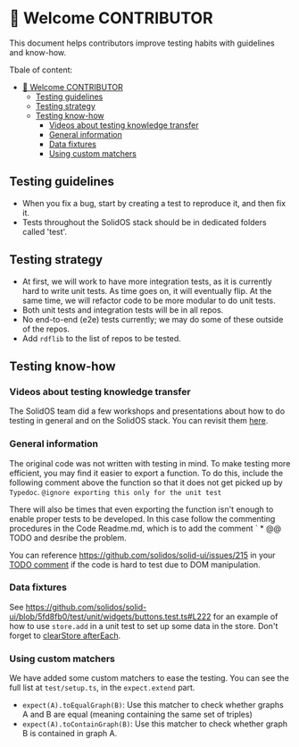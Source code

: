# 🤗 Welcome CONTRIBUTOR

This document helps contributors improve testing habits with guidelines and know-how.

Tbale of content:

- [🤗 Welcome CONTRIBUTOR](#-welcome-contributor)
  - [Testing guidelines](#testing-guidelines)
  - [Testing strategy](#testing-strategy)
  - [Testing know-how](#testing-know-how)
    - [Videos about testing knowledge transfer](#videos-about-testing-knowledge-transfer)
    - [General information](#general-information)
    - [Data fixtures](#data-fixtures)
    - [Using custom matchers](#using-custom-matchers)

## Testing guidelines

- When you fix a bug, start by creating a test to reproduce it, and then fix it.
- Tests throughout the SolidOS stack should be in dedicated folders called 'test'.

## Testing strategy

- At first, we will work to have more integration tests, as it is currently hard to write unit tests. As time goes on, it will eventually flip. At the same time, we will refactor code to be more modular to do unit tests.
- Both unit tests and integration tests will be in all repos.
- No end-to-end (e2e) tests currently; we may do some of these outside of the repos.
- Add `rdflib` to the list of repos to be tested.

## Testing know-how

### Videos about testing knowledge transfer

The SolidOS team did a few workshops and presentations about how to do testing in general and on the SolidOS stack. You can revisit them [here](https://solidos.solidcommunity.net/public/SolidOS%20team%20meetings/SolidOS_team_videos.html).

### General information

The original code was not written with testing in mind. To make testing more efficient, you may find it easier to export a function. To do this, include the following comment above the function so that it does not get picked up by `Typedoc`.
`@ignore exporting this only for the unit test`

There will also be times that even exporting the function isn't enough to enable proper tests to be developed.
In this case follow the commenting procedures in the Code Readme.md, which is to add the comment
` \* @@ TODO and desribe the problem.

You can reference <https://github.com/solidos/solid-ui/issues/215> in your [TODO comment](./coding_guidelines.md#adding-a-todo) if the code is hard to test due to DOM manipulation.

### Data fixtures

See <https://github.com/solidos/solid-ui/blob/5fd8fb0/test/unit/widgets/buttons.test.ts#L222> for an example of how to use `store.add` in a
unit test to set up some data in the store. Don't forget to [clearStore afterEach](https://github.com/solidos/solid-ui/blob/5fd8fb0/test/unit/widgets/buttons.test.ts#L214).

### Using custom matchers

We have added some custom matchers to ease the testing. You can see the full list at `test/setup.ts`, in
the `expect.extend` part.

- `expect(A).toEqualGraph(B)`: Use this matcher to check whether graphs A and B are equal (meaning containing the
  same set of triples)
- `expect(A).toContainGraph(B)`: Use this matcher to check whether graph B is contained in graph A.
